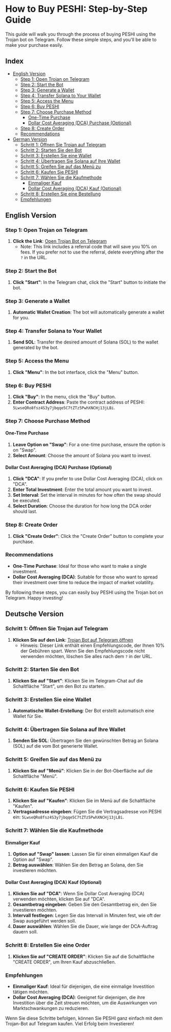 # How to Buy PESHI: Step-by-Step Guide

This guide will walk you through the process of buying PESHI using the Trojan bot on Telegram. Follow these simple steps, and you'll be able to make your purchase easily.

## Index

- [English Version](#english-version)
  - [Step 1: Open Trojan on Telegram](#step-1-open-trojan-on-telegram)
  - [Step 2: Start the Bot](#step-2-start-the-bot)
  - [Step 3: Generate a Wallet](#step-3-generate-a-wallet)
  - [Step 4: Transfer Solana to Your Wallet](#step-4-transfer-solana-to-your-wallet)
  - [Step 5: Access the Menu](#step-5-access-the-menu)
  - [Step 6: Buy PESHI](#step-6-buy-peshi)
  - [Step 7: Choose Purchase Method](#step-7-choose-purchase-method)
    - [One-Time Purchase](#one-time-purchase)
    - [Dollar Cost Averaging (DCA) Purchase (Optional)](#dollar-cost-averaging-dca-purchase-optional)
  - [Step 8: Create Order](#step-8-create-order)
  - [Recommendations](#recommendations)
- [German Version](#deutsche-version)
  - [Schritt 1: Öffnen Sie Trojan auf Telegram](#schritt-1-öffnen-sie-trojan-auf-telegram)
  - [Schritt 2: Starten Sie den Bot](#schritt-2-starten-sie-den-bot)
  - [Schritt 3: Erstellen Sie eine Wallet](#schritt-3-erstellen-sie-eine-wallet)
  - [Schritt 4: Übertragen Sie Solana auf Ihre Wallet](#schritt-4-übertragen-sie-solana-auf-ihre-wallet)
  - [Schritt 5: Greifen Sie auf das Menü zu](#schritt-5-greifen-sie-auf-das-menü-zu)
  - [Schritt 6: Kaufen Sie PESHI](#schritt-6-kaufen-sie-peshi)
  - [Schritt 7: Wählen Sie die Kaufmethode](#schritt-7-wählen-sie-die-kaufmethode)
    - [Einmaliger Kauf](#einmaliger-kauf)
    - [Dollar Cost Averaging (DCA) Kauf (Optional)](#dollar-cost-averaging-dca-kauf-optional)
  - [Schritt 8: Erstellen Sie eine Bestellung](#schritt-8-erstellen-sie-eine-bestellung)
  - [Empfehlungen](#empfehlungen)

## English Version

### Step 1: Open Trojan on Telegram

1. **Click the Link**: [Open Trojan Bot on Telegram](https://t.me/trojan_bot?start=referralcode)
   - Note: This link includes a referral code that will save you 10% on fees. If you prefer not to use the referral, delete everything after the `?` in the URL.

### Step 2: Start the Bot

1. **Click "Start"**: In the Telegram chat, click the "Start" button to initiate the bot.

### Step 3: Generate a Wallet

1. **Automatic Wallet Creation**: The bot will automatically generate a wallet for you.

### Step 4: Transfer Solana to Your Wallet

1. **Send SOL**: Transfer the desired amount of Solana (SOL) to the wallet generated by the bot.

### Step 5: Access the Menu

1. **Click "Menu"**: In the bot interface, click the "Menu" button.

### Step 6: Buy PESHI

1. **Click "Buy"**: In the menu, click the "Buy" button.
2. **Enter Contract Address**: Paste the contract address of PESHI: `5LwseQRo8fsz4S3y7jbqqe5C7tZTz5PwhXNCHj13jLBi`.

### Step 7: Choose Purchase Method

#### One-Time Purchase

1. **Leave Option on "Swap"**: For a one-time purchase, ensure the option is on "Swap".
2. **Select Amount**: Choose the amount of Solana you want to invest.

#### Dollar Cost Averaging (DCA) Purchase (Optional)

1. **Click "DCA"**: If you prefer to use Dollar Cost Averaging (DCA), click on "DCA".
2. **Enter Total Investment**: Enter the total amount you want to invest.
3. **Set Interval**: Set the interval in minutes for how often the swap should be executed.
4. **Select Duration**: Choose the duration for how long the DCA order should last.

### Step 8: Create Order

1. **Click "Create Order"**: Click the "Create Order" button to complete your purchase.

### Recommendations

- **One-Time Purchase**: Ideal for those who want to make a single investment.
- **Dollar Cost Averaging (DCA)**: Suitable for those who want to spread their investment over time to reduce the impact of market volatility.

By following these steps, you can easily buy PESHI using the Trojan bot on Telegram. Happy investing!

## Deutsche Version

### Schritt 1: Öffnen Sie Trojan auf Telegram

1. **Klicken Sie auf den Link**: [Trojan Bot auf Telegram öffnen](https://t.me/trojan_bot?start=referralcode)
   - Hinweis: Dieser Link enthält einen Empfehlungscode, der Ihnen 10% der Gebühren spart. Wenn Sie den Empfehlungscode nicht verwenden möchten, löschen Sie alles nach dem `?` in der URL.

### Schritt 2: Starten Sie den Bot

1. **Klicken Sie auf "Start"**: Klicken Sie im Telegram-Chat auf die Schaltfläche "Start", um den Bot zu starten.

### Schritt 3: Erstellen Sie eine Wallet

1. **Automatische Wallet-Erstellung**: Der Bot erstellt automatisch eine Wallet für Sie.

### Schritt 4: Übertragen Sie Solana auf Ihre Wallet

1. **Senden Sie SOL**: Übertragen Sie den gewünschten Betrag an Solana (SOL) auf die vom Bot generierte Wallet.

### Schritt 5: Greifen Sie auf das Menü zu

1. **Klicken Sie auf "Menü"**: Klicken Sie in der Bot-Oberfläche auf die Schaltfläche "Menü".

### Schritt 6: Kaufen Sie PESHI

1. **Klicken Sie auf "Kaufen"**: Klicken Sie im Menü auf die Schaltfläche "Kaufen".
2. **Vertragsadresse eingeben**: Fügen Sie die Vertragsadresse von PESHI ein: `5LwseQRo8fsz4S3y7jbqqe5C7tZTz5PwhXNCHj13jLBi`.

### Schritt 7: Wählen Sie die Kaufmethode

#### Einmaliger Kauf

1. **Option auf "Swap" lassen**: Lassen Sie für einen einmaligen Kauf die Option auf "Swap".
2. **Betrag auswählen**: Wählen Sie den Betrag an Solana, den Sie investieren möchten.

#### Dollar Cost Averaging (DCA) Kauf (Optional)

1. **Klicken Sie auf "DCA"**: Wenn Sie Dollar Cost Averaging (DCA) verwenden möchten, klicken Sie auf "DCA".
2. **Gesamtbetrag eingeben**: Geben Sie den Gesamtbetrag ein, den Sie investieren möchten.
3. **Intervall festlegen**: Legen Sie das Intervall in Minuten fest, wie oft der Swap ausgeführt werden soll.
4. **Dauer auswählen**: Wählen Sie die Dauer, wie lange der DCA-Auftrag dauern soll.

### Schritt 8: Erstellen Sie eine Order

1. **Klicken Sie auf "CREATE ORDER"**: Klicken Sie auf die Schaltfläche "CREATE ORDER", um Ihren Kauf abzuschließen.

### Empfehlungen

- **Einmaliger Kauf**: Ideal für diejenigen, die eine einmalige Investition tätigen möchten.
- **Dollar Cost Averaging (DCA)**: Geeignet für diejenigen, die ihre Investition über die Zeit streuen möchten, um die Auswirkungen von Marktschwankungen zu reduzieren.

Wenn Sie diese Schritte befolgen, können Sie PESHI ganz einfach mit dem Trojan-Bot auf Telegram kaufen. Viel Erfolg beim Investieren!
